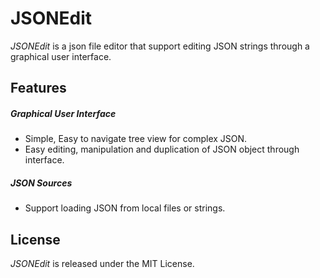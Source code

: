 # JSONEdit
*JSONEdit* is a json file editor that support editing JSON strings through a graphical user interface.
## Features
##### Graphical User Interface
- Simple, Easy to navigate tree view for complex JSON.
- Easy editing, manipulation and duplication of JSON object through interface.
##### JSON Sources
-  Support loading JSON from local files or strings.
## License
*JSONEdit* is released under the MIT License.